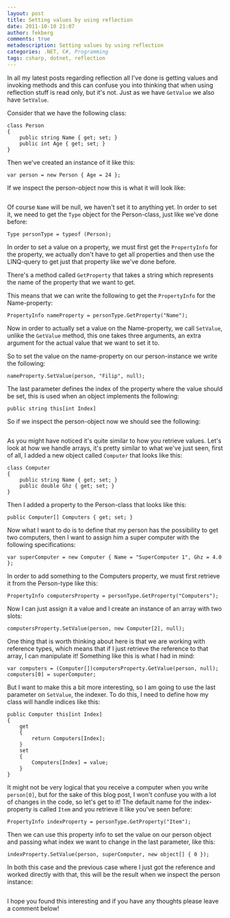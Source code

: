```yaml
---
layout: post
title: Setting values by using reflection
date: 2011-10-10 21:07
author: fekberg
comments: true
metadescription: Setting values by using reflection
categories: .NET, C#, Programming
tags: csharp, dotnet, reflection
---
```

In all my latest posts regarding reflection all I've done is getting values and invoking methods and this can confuse you into thinking that when using reflection stuff is read only, but it's not. Just as we have `GetValue` we also have `SetValue`.<!--excerpt-->

Consider that we have the following class:

    class Person
    {
        public string Name { get; set; }
        public int Age { get; set; }
    }

Then we've created an instance of it like this:

    var person = new Person { Age = 24 };

If we inspect the person-object now this is what it will look like:

<img src="http://cdn.filipekberg.se/fekberg-blog/setting-values-by-using-reflection/person_object.png" alt="" />

Of course `Name` will be null, we haven't set it to anything yet. In order to set it, we need to get the `Type` object for the Person-class, just like we've done before:

    Type personType = typeof (Person);

In order to set a value on a property, we must first get the `PropertyInfo` for the property, we actually don't have to get all properties and then use the LINQ-query to get just that property like we've done before.

There's a method called `GetProperty` that takes a string which represents the name of the property that we want to get.

This means that we can write the following to get the `PropertyInfo` for the Name-property:

    PropertyInfo nameProperty = personType.GetProperty("Name");

Now in order to actually set a value on the Name-property, we call `SetValue`, unlike the `GetValue` method, this one takes three arguments, an extra argument for the actual value that we want to set it to.

So to set the value on the name-property on our person-instance we write the following:

    nameProperty.SetValue(person, "Filip", null);

The last parameter defines the index of the property where the value should be set, this is used when an object implements the following:

    public string this[int Index]

So if we inspect the person-object now we should see the following:

<img src="http://cdn.filipekberg.se/fekberg-blog/setting-values-by-using-reflection/person_object_1.png" alt="" />

As you might have noticed it's quite similar to how you retrieve values. Let's look at how we handle arrays, it's pretty similar to what we've just seen, first of all, I added a new object called `Computer` that looks like this:

    class Computer
    {
        public string Name { get; set; }
        public double Ghz { get; set; }
    }

Then I added a property to the Person-class that looks like this:

    public Computer[] Computers { get; set; }

Now what I want to do is to define that my person has the possibility to get two computers, then I want to assign him a super computer with the following specifications:

    var superComputer = new Computer { Name = "SuperComputer 1", Ghz = 4.0 };

In order to add something to the Computers property, we must first retrieve it from the Person-type like this:

    PropertyInfo computersProperty = personType.GetProperty("Computers");

Now I can just assign it a value and I create an instance of an array with two slots:

    computersProperty.SetValue(person, new Computer[2], null);

One thing that is worth thinking about here is that we are working with reference types, which means that if I just retrieve the reference to that array, I can manipulate it! Something like this is what I had in mind:

    var computers = (Computer[])computersProperty.GetValue(person, null);
    computers[0] = superComputer;

But I want to make this a bit more interesting, so I am going to use the last parameter on `SetValue`, the indexer. To do this, I need to define how my class will handle indices like this:

    public Computer this[int Index]
    {
        get
        {
            return Computers[Index];
        }
        set
        {
            Computers[Index] = value;
        }
    }

It might not be very logical that you receive a computer when you write `person[0]`, but for the sake of this blog post, I won't confuse you with a lot of changes in the code, so let's get to it! The default name for the index-property is called `Item` and you retrieve it like you've seen before:

    PropertyInfo indexProperty = personType.GetProperty("Item");

Then we can use this property info to set the value on our person object and passing what index we want to change in the last parameter, like this:

    indexProperty.SetValue(person, superComputer, new object[] { 0 });

In both this case and the previous case where I just got the reference and worked directly with that, this will be the result when we inspect the person instance:

<img src="http://cdn.filipekberg.se/fekberg-blog/setting-values-by-using-reflection/person_object_withComputer.png" alt="" />

I hope you found this interesting and if you have any thoughts please leave a comment below!
